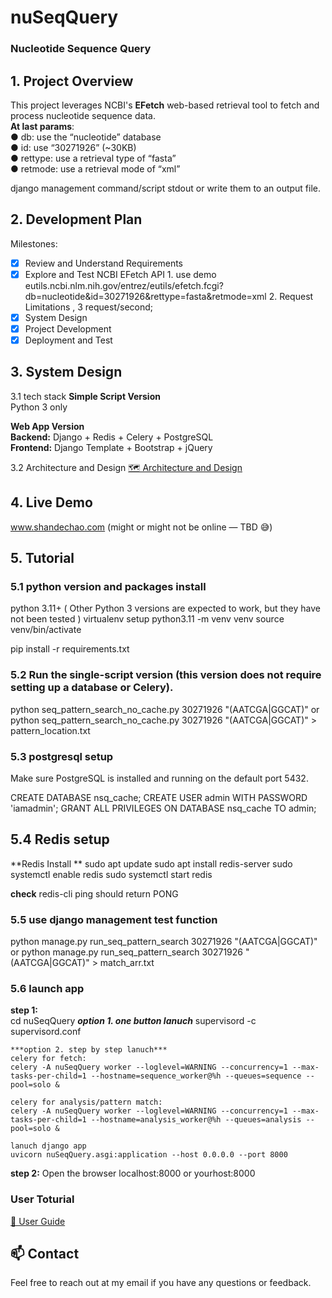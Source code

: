 # nuSeqQuery
### Nucleotide Sequence Query

## 1. Project Overview
This project leverages NCBI's **EFetch** web-based retrieval tool to fetch and process nucleotide sequence data.  
**At last params**:  
● db: use the “nucleotide” database  
● id: use “30271926” (~30KB)  
● rettype: use a retrieval type of “fasta”  
● retmode: use a retrieval mode of “xml”  

django management command/script  stdout or write them to an output file.

## 2. Development Plan
Milestones:
- [x] Review and Understand Requirements
- [x] Explore and Test NCBI EFetch API
      1. use demo eutils.ncbi.nlm.nih.gov/entrez/eutils/efetch.fcgi?db=nucleotide&id=30271926&rettype=fasta&retmode=xml
      2. Request Limitations , 3 request/second;
- [x] System Design
- [x] Project Development
- [x] Deployment and Test

## 3. System Design
3.1 tech stack
**Simple Script Version**  
Python 3 only  

**Web App Version**  
**Backend:** Django + Redis + Celery + PostgreSQL  
**Frontend:** Django Template + Bootstrap + jQuery

3.2 Architecture and Design
[🗺️ Architecture and Design](./ARCHITECTURE_AND_DESIGN.md)

## 4. Live Demo
www.shandechao.com (might or might not be online — TBD 😅)
 
## 5. Tutorial

  ### 5.1 python version and packages install
  python 3.11+ ( Other Python 3 versions are expected to work, but they have not been tested )
  virtualenv setup
  python3.11 -m venv venv
  source venv/bin/activate

  pip install -r requirements.txt

  ### 5.2 Run the single-script version (this version does not require setting up a database or Celery).
  python seq_pattern_search_no_cache.py 30271926 "(AATCGA|GGCAT)"
  or 
  python seq_pattern_search_no_cache.py 30271926 "(AATCGA|GGCAT)" > pattern_location.txt

  ### 5.3 postgresql setup
    
  Make sure PostgreSQL is installed and running on the default port 5432.

  CREATE DATABASE nsq_cache;
  CREATE USER admin WITH PASSWORD 'iamadmin';
  GRANT ALL PRIVILEGES ON DATABASE nsq_cache TO admin;

  ## 5.4 Redis setup
  **Redis Install **
  sudo apt update
  sudo apt install redis-server
  sudo systemctl enable redis
  sudo systemctl start redis
    
  **check**
  redis-cli ping
  should return PONG

  ### 5.5 use django management test function
  python manage.py run_seq_pattern_search 30271926 "(AATCGA|GGCAT)"
  or
  python manage.py run_seq_pattern_search 30271926 "(AATCGA|GGCAT)" > match_arr.txt

  ### 5.6 launch app
  **step 1:**  
    cd nuSeqQuery
    ***option 1. one button lanuch***
    supervisord -c supervisord.conf

    ***option 2. step by step lanuch***
    celery for fetch: 
    celery -A nuSeqQuery worker --loglevel=WARNING --concurrency=1 --max-tasks-per-child=1 --hostname=sequence_worker@%h --queues=sequence --pool=solo &

    celery for analysis/pattern match: 
    celery -A nuSeqQuery worker --loglevel=WARNING --concurrency=1 --max-tasks-per-child=1 --hostname=analysis_worker@%h --queues=analysis --pool=solo &

    lanuch django app
    uvicorn nuSeqQuery.asgi:application --host 0.0.0.0 --port 8000

  **step 2:**
    Open the browser
    localhost:8000 or yourhost:8000

  ### User Toturial
  [📘 User Guide](./USER_GUIDE.md)
    
  ## 📫 Contact
  Feel free to reach out at my email if you have any questions or feedback.
    
  